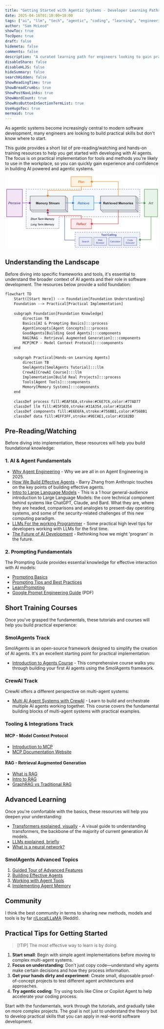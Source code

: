 ```yaml
---
title: "Getting Started with Agentic Systems - Developer Learning Paths"
date: 2025-04-16T01:10:00+10:00
tags: ["ai", "llm", "tech", "agentic", "coding", "learning", "engineering", "tutorials"]
author: "Sam McLeod"
showToc: true
TocOpen: true
draft: false
hidemeta: false
comments: false
description: "A curated learning path for engineers looking to gain practical experience with AI and agentic systems."
disableShare: false
disableHLJS: false
hideSummary: false
searchHidden: false
ShowReadingTime: true
ShowBreadCrumbs: true
ShowPostNavLinks: true
ShowWordCount: true
ShowRssButtonInSectionTermList: true
UseHugoToc: true
mermaid: true
---
```


As agentic systems become increasingly central to modern software development, many engineers are looking to build practical skills but don't know where to start.

This guide provides a short list of pre-reading/watching and hands-on training resources to help you get started with developing with AI agents. The focus is on practical implementation for tools and methods you're likely to use in the workplace, so you can quickly gain experience and confidence in building AI powered and agentic systems.

![generative-agent-state-diagram](generative-agent-state-diagram.png)

## Understanding the Landscape

Before diving into specific frameworks and tools, it's essential to understand the broader context of AI agents and their role in software development. The resources below provide a solid foundation:

```mermaid
flowchart TD
    Start([Start Here]) --> Foundation[Foundation Understanding]
    Foundation --> Practical[Practical Implementation]

    subgraph Foundation[Foundation Knowledge]
        direction TB
        Basics[AI & Prompting Basics]:::process
        AgentConcepts[Agent Concepts]:::process
        GoodAgents[Building Good Agents]:::components
        RAG[RAG - Retrieval Augmented Generation]:::components
        MCP[MCP - Model Context Protocol]:::components
    end

    subgraph Practical[Hands-on Learning Agents]
        direction TB
        SmolAgents[SmolAgents Tutorial]:::llm
        CrewAI[CrewAI Course]:::llm
        Implementation[Build Real Projects]:::process
        Tools[Agent Tools]:::components
        Memory[Memory Systems]:::components
    end

    classDef process fill:#EAF5EA,stroke:#C6E7C6,color:#77AD77
    classDef llm fill:#E5F5E0,stroke:#31A354,color:#31A354
    classDef components fill:#E6E6FA,stroke:#756BB1,color:#756BB1
    classDef data fill:#EFF3FF,stroke:#9ECAE1,color:#3182BD
```

## Pre-Reading/Watching

Before diving into implementation, these resources will help you build foundational knowledge:

### 1. AI & Agent Fundamentals

- [Why Agent Engineering](https://youtu.be/5N33E9tC400) - Why we are all in on Agent Engineering in 2025.
- [How We Build Effective Agents](https://youtu.be/D7_ipDqhtwk) - Barry Zhang from Anthropic touches on the key points of building effective agents.
- [Intro to Large Language Models](https://youtu.be/zjkBMFhNj_g) - This is a 1 hour general-audience introduction to Large Language Models: the core technical component behind systems like ChatGPT, Claude, and Bard. What they are, where they are headed, comparisons and analogies to present-day operating systems, and some of the security-related challenges of this new computing paradigm.
- [LLMs For the working Programmer](https://youtu.be/zwItokY087U) - Some practical high level tips for developers working with LLMs for the first time.
- [The Future of AI Development](https://youtu.be/JhCl-GeT4jw) - Rethinking how we might 'program' in the future.

### 2. Prompting Fundamentals

The Prompting Guide provides essential knowledge for effective interaction with AI models:

- [Prompting Basics](https://www.promptingguide.ai/introduction/basics)
- [Prompting Tips and Best Practices](https://www.promptingguide.ai/introduction/tips)
- [LearnPrompting](https://learnprompting.org/docs/introduction)
- [Google Prompt Engineering Guide](https://www.gptaiflow.tech/assets/files/2025-01-18-pdf-1-TechAI-Goolge-whitepaper_Prompt%20Engineering_v4-af36dcc7a49bb7269a58b1c9b89a8ae1.pdf) (PDF)

## Short Training Courses

Once you've grasped the fundamentals, these tutorials and courses will help you build practical experience:

### SmolAgents Track

SmolAgents is an open-source framework designed to simplify the creation of AI agents. It's an excellent starting point for practical implementation:

- [Introduction to Agents Course](https://huggingface.co/learn/agents-course/en/unit0/introduction) - This comprehensive course walks you through building your first AI agents using the SmolAgents framework.

### CrewAI Track

CrewAI offers a different perspective on multi-agent systems:

- [Multi AI Agent Systems with CrewAI](https://www.deeplearning.ai/short-courses/multi-ai-agent-systems-with-crewai/) - Learn to build and orchestrate multiple AI agents working together. This course covers the fundamental building blocks of multi-agent systems with practical examples.

### Tooling & Integrations Track

#### MCP - Model Context Protocol

- [Introduction to MCP](https://www.youtube.com/watch?v=kQmXtrmQ5Zg)
- [MCP Documentation Website](https://modelcontextprotocol.io/introduction)

#### RAG - Retrieval Augmented Generation

- [What is RAG](https://youtu.be/T-D1OfcDW1M)
- [Intro to RAG](https://youtu.be/Y08Nn23o_mY)
- [GraphRAG vs Traditional RAG](https://youtu.be/Aw7iQjKAX2k)

## Advanced Learning

Once you're comfortable with the basics, these resources will help you deepen your understanding:

- [Transformers explained, visually](https://poloclub.github.io/transformer-explainer/) - A visual guide to understanding transformers, the backbone of the majority of current generation AI models.
- [LLMs explained, briefly](https://youtu.be/LPZh9BOjkQs)
- [What is a neural network?](https://www.youtube.com/watch?v=aircAruvnKk)

### SmolAgents Advanced Topics

1. [Guided Tour of Advanced Features](https://huggingface.co/docs/smolagents/guided_tour)
2. [Building Effective Agents](https://huggingface.co/docs/smolagents/tutorials/building_good_agents)
3. [Working with Agent Tools](https://huggingface.co/docs/smolagents/tutorials/tools)
4. [Implementing Agent Memory](https://huggingface.co/docs/smolagents/tutorials/memory)

## Community

I think the best community in terms to sharing new methods, models and tools is by far [r/LocalLLaMA](https://www.reddit.com/r/LocalLLaMA/) (Reddit).

## Practical Tips for Getting Started

> [!TIP] The most effective way to learn is by doing.

1. **Start small**: Begin with simple agent implementations before moving to complex multi-agent systems.
2. **Focus on understanding**: Don't just copy code—understand why agents make certain decisions and how they process information.
3. **Get your hands dirty and experiment**: Create small, disposable proof-of-concept projects to test different agent architectures and approaches.
4. **Try agentic coding**: Try using tools like Cline or Copilot Agent to help accelerate your coding process.

Start with the fundamentals, work through the tutorials, and gradually take on more complex projects. The goal is not just to understand the theory but to develop practical skills that you can apply in real-world software development.
